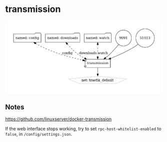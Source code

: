 # transmission

![Architecture](architecture.png?raw=true)

## Notes

https://github.com/linuxserver/docker-transmission

If the web interface stops working, try to set `rpc-host-whitelist-enabled` to `false`, in `/config/settings.json`.

